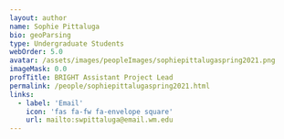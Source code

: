 ```yaml
---
layout: author
name: Sophie Pittaluga
bio: geoParsing
type: Undergraduate Students
webOrder: 5.0
avatar: /assets/images/peopleImages/sophiepittalugaspring2021.png
imageMask: 0.0
profTitle: BRIGHT Assistant Project Lead
permalink: /people/sophiepittalugaspring2021.html 
links:
  - label: 'Email'
    icon: 'fas fa-fw fa-envelope square'
    url: mailto:swpittaluga@email.wm.edu
---
```

